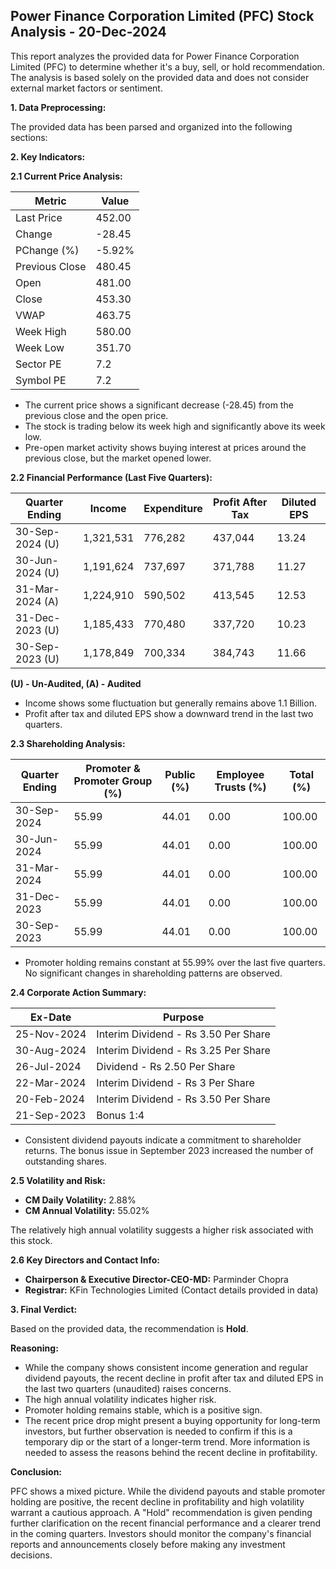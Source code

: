 ## Power Finance Corporation Limited (PFC) Stock Analysis - 20-Dec-2024

This report analyzes the provided data for Power Finance Corporation Limited (PFC) to determine whether it's a buy, sell, or hold recommendation.  The analysis is based solely on the provided data and does not consider external market factors or sentiment.

**1. Data Preprocessing:**

The provided data has been parsed and organized into the following sections:

**2. Key Indicators:**

**2.1 Current Price Analysis:**

| Metric             | Value     |
|----------------------|-----------|
| Last Price          | 452.00    |
| Change              | -28.45    |
| PChange (%)         | -5.92%    |
| Previous Close      | 480.45    |
| Open                | 481.00    |
| Close               | 453.30    |
| VWAP                | 463.75    |
| Week High           | 580.00    |
| Week Low            | 351.70    |
| Sector PE           | 7.2       |
| Symbol PE           | 7.2       |


* The current price shows a significant decrease (-28.45) from the previous close and the open price.
* The stock is trading below its week high and significantly above its week low.
* Pre-open market activity shows buying interest at prices around the previous close, but the market opened lower.


**2.2 Financial Performance (Last Five Quarters):**

| Quarter Ending     | Income       | Expenditure  | Profit After Tax | Diluted EPS |
|----------------------|--------------|---------------|-------------------|-------------|
| 30-Sep-2024 (U)    | 1,321,531    | 776,282       | 437,044          | 13.24       |
| 30-Jun-2024 (U)    | 1,191,624    | 737,697       | 371,788          | 11.27       |
| 31-Mar-2024 (A)    | 1,224,910    | 590,502       | 413,545          | 12.53       |
| 31-Dec-2023 (U)    | 1,185,433    | 770,480       | 337,720          | 10.23       |
| 30-Sep-2023 (U)    | 1,178,849    | 700,334       | 384,743          | 11.66       |

**(U) - Un-Audited, (A) - Audited**

* Income shows some fluctuation but generally remains above 1.1 Billion.
* Profit after tax and diluted EPS show a downward trend in the last two quarters.


**2.3 Shareholding Analysis:**

| Quarter Ending     | Promoter & Promoter Group (%) | Public (%) | Employee Trusts (%) | Total (%) |
|----------------------|-----------------------------|------------|--------------------|-----------|
| 30-Sep-2024         | 55.99                        | 44.01      | 0.00               | 100.00    |
| 30-Jun-2024         | 55.99                        | 44.01      | 0.00               | 100.00    |
| 31-Mar-2024         | 55.99                        | 44.01      | 0.00               | 100.00    |
| 31-Dec-2023         | 55.99                        | 44.01      | 0.00               | 100.00    |
| 30-Sep-2023         | 55.99                        | 44.01      | 0.00               | 100.00    |

* Promoter holding remains constant at 55.99% over the last five quarters.  No significant changes in shareholding patterns are observed.


**2.4 Corporate Action Summary:**

| Ex-Date       | Purpose                               |
|---------------|---------------------------------------|
| 25-Nov-2024   | Interim Dividend - Rs 3.50 Per Share   |
| 30-Aug-2024   | Interim Dividend - Rs 3.25 Per Share   |
| 26-Jul-2024   | Dividend - Rs 2.50 Per Share          |
| 22-Mar-2024   | Interim Dividend - Rs 3 Per Share      |
| 20-Feb-2024   | Interim Dividend - Rs 3.50 Per Share   |
| 21-Sep-2023   | Bonus 1:4                             |


* Consistent dividend payouts indicate a commitment to shareholder returns.  The bonus issue in September 2023 increased the number of outstanding shares.


**2.5 Volatility and Risk:**

* **CM Daily Volatility:** 2.88%
* **CM Annual Volatility:** 55.02%

The relatively high annual volatility suggests a higher risk associated with this stock.


**2.6 Key Directors and Contact Info:**

* **Chairperson & Executive Director-CEO-MD:** Parminder Chopra
* **Registrar:** KFin Technologies Limited (Contact details provided in data)


**3. Final Verdict:**

Based on the provided data, the recommendation is **Hold**.

**Reasoning:**

* While the company shows consistent income generation and regular dividend payouts, the recent decline in profit after tax and diluted EPS in the last two quarters (unaudited) raises concerns.
* The high annual volatility indicates higher risk.
* Promoter holding remains stable, which is a positive sign.
* The recent price drop might present a buying opportunity for long-term investors, but further observation is needed to confirm if this is a temporary dip or the start of a longer-term trend.  More information is needed to assess the reasons behind the recent decline in profitability.

**Conclusion:**

PFC shows a mixed picture.  While the dividend payouts and stable promoter holding are positive, the recent decline in profitability and high volatility warrant a cautious approach.  A "Hold" recommendation is given pending further clarification on the recent financial performance and a clearer trend in the coming quarters.  Investors should monitor the company's financial reports and announcements closely before making any investment decisions.
